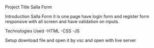Project Title
Salla Form

Introduction
Salla Form it is one page have login form and register form responsive with all screen and have validation on inputs.

Technologies Used
-HTML
-CSS
-JS

Setup
download file and open it by vsc and open with live server
